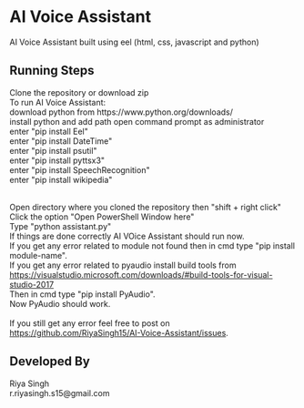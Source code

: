 # AI Voice Assistant
AI Voice Assistant built using eel (html, css, javascript and python)<br>
<h2>Running Steps</h2>
Clone the repository or download zip<br>
To run AI Voice Assistant:<br>
download python from https://www.python.org/downloads/<br>
install python and add path<bt>
open command prompt as administrator<br>
enter "pip install Eel"<br>
  enter "pip install DateTime"<br>
  enter "pip install psutil"<br>
  enter "pip install pyttsx3"<br>
  enter "pip install SpeechRecognition"<br>
  enter "pip install wikipedia"<br><br>
  
 Open directory where you cloned the repository then "shift + right click"<br>
 Click the option "Open PowerShell Window here"<br>
 Type "python assistant.py"<br>
 If things are done correctly AI VOice Assistant should run now.<br>
If you get any error related to module not found then in cmd type "pip install module-name".<br>
If you get any error related to pyaudio install build tools from https://visualstudio.microsoft.com/downloads/#build-tools-for-visual-studio-2017<br>
Then in cmd type "pip install PyAudio".<br>
Now PyAudio should work.<br><br>
If you still get any error feel free to post on https://github.com/RiyaSingh15/AI-Voice-Assistant/issues.

<h2>Developed By</h2>
Riya Singh<br>
r.riyasingh.s15@gmail.com
